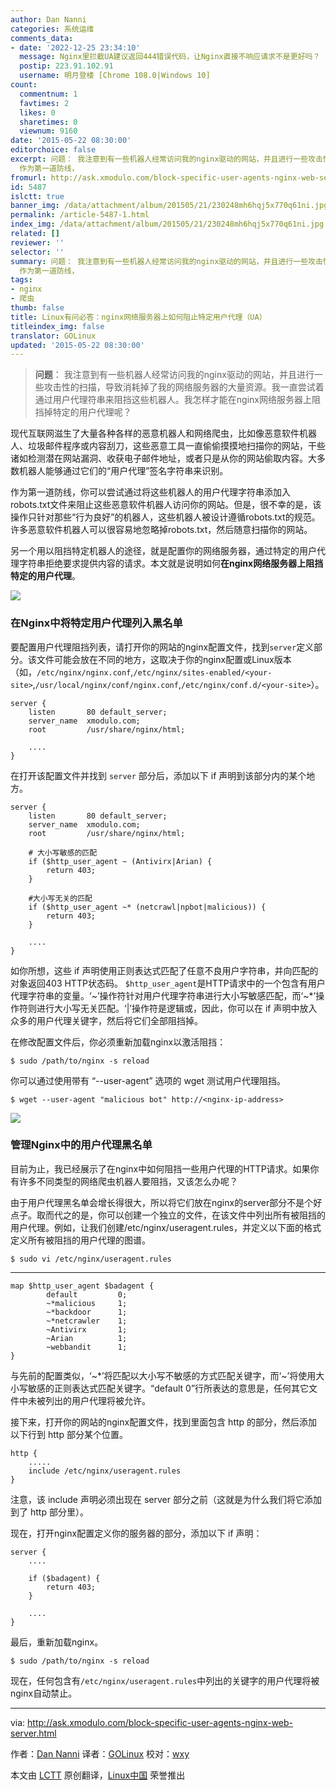 ```yaml
---
author: Dan Nanni
categories: 系统运维
comments_data:
- date: '2022-12-25 23:34:10'
  message: Nginx里拦截UA建议返回444错误代码，让Nginx直接不响应请求不是更好吗？
  postip: 223.91.102.91
  username: 明月登楼 [Chrome 108.0|Windows 10]
count:
  commentnum: 1
  favtimes: 2
  likes: 0
  sharetimes: 0
  viewnum: 9160
date: '2015-05-22 08:30:00'
editorchoice: false
excerpt: 问题： 我注意到有一些机器人经常访问我的nginx驱动的网站，并且进行一些攻击性的扫描，导致消耗掉了我的网络服务器的大量资源。我一直尝试着通过用户代理符串来阻挡这些机器人。我怎样才能在nginx网络服务器上阻挡掉特定的用户代理呢？  现代互联网滋生了大量各种各样的恶意机器人和网络爬虫，比如像恶意软件机器人、垃圾邮件程序或内容刮刀，这些恶意工具一直偷偷摸摸地扫描你的网站，干些诸如检测潜在网站漏洞、收获电子邮件地址，或者只是从你的网站偷取内容。大多数机器人能够通过它们的用户代理签名字符串来识别。
  作为第一道防线，
fromurl: http://ask.xmodulo.com/block-specific-user-agents-nginx-web-server.html
id: 5487
islctt: true
banner_img: /data/attachment/album/201505/21/230248mh6hqj5x770q61ni.jpg
permalink: /article-5487-1.html
index_img: /data/attachment/album/201505/21/230248mh6hqj5x770q61ni.jpg.thumb.jpg
related: []
reviewer: ''
selector: ''
summary: 问题： 我注意到有一些机器人经常访问我的nginx驱动的网站，并且进行一些攻击性的扫描，导致消耗掉了我的网络服务器的大量资源。我一直尝试着通过用户代理符串来阻挡这些机器人。我怎样才能在nginx网络服务器上阻挡掉特定的用户代理呢？  现代互联网滋生了大量各种各样的恶意机器人和网络爬虫，比如像恶意软件机器人、垃圾邮件程序或内容刮刀，这些恶意工具一直偷偷摸摸地扫描你的网站，干些诸如检测潜在网站漏洞、收获电子邮件地址，或者只是从你的网站偷取内容。大多数机器人能够通过它们的用户代理签名字符串来识别。
  作为第一道防线，
tags:
- nginx
- 爬虫
thumb: false
title: Linux有问必答：nginx网络服务器上如何阻止特定用户代理（UA）
titleindex_img: false
translator: GOLinux
updated: '2015-05-22 08:30:00'
---
```



> 
> **问题**： 我注意到有一些机器人经常访问我的nginx驱动的网站，并且进行一些攻击性的扫描，导致消耗掉了我的网络服务器的大量资源。我一直尝试着通过用户代理符串来阻挡这些机器人。我怎样才能在nginx网络服务器上阻挡掉特定的用户代理呢？
> 
> 
> 


现代互联网滋生了大量各种各样的恶意机器人和网络爬虫，比如像恶意软件机器人、垃圾邮件程序或内容刮刀，这些恶意工具一直偷偷摸摸地扫描你的网站，干些诸如检测潜在网站漏洞、收获电子邮件地址，或者只是从你的网站偷取内容。大多数机器人能够通过它们的“用户代理”签名字符串来识别。


作为第一道防线，你可以尝试通过将这些机器人的用户代理字符串添加入robots.txt文件来阻止这些恶意软件机器人访问你的网站。但是，很不幸的是，该操作只针对那些“行为良好”的机器人，这些机器人被设计遵循robots.txt的规范。许多恶意软件机器人可以很容易地忽略掉robots.txt，然后随意扫描你的网站。


另一个用以阻挡特定机器人的途径，就是配置你的网络服务器，通过特定的用户代理字符串拒绝要求提供内容的请求。本文就是说明如何**在nginx网络服务器上阻挡特定的用户代理**。


![](/data/attachment/album/201505/21/230248mh6hqj5x770q61ni.jpg)


### 在Nginx中将特定用户代理列入黑名单


要配置用户代理阻挡列表，请打开你的网站的nginx配置文件，找到`server`定义部分。该文件可能会放在不同的地方，这取决于你的nginx配置或Linux版本（如，`/etc/nginx/nginx.conf`,`/etc/nginx/sites-enabled/<your-site>`,`/usr/local/nginx/conf/nginx.conf`,`/etc/nginx/conf.d/<your-site>`）。



```
server {
    listen       80 default_server;
    server_name  xmodulo.com;
    root         /usr/share/nginx/html;

    ....
}

```

在打开该配置文件并找到 `server` 部分后，添加以下 if 声明到该部分内的某个地方。



```
server {
    listen       80 default_server;
    server_name  xmodulo.com;
    root         /usr/share/nginx/html;

    # 大小写敏感的匹配
    if ($http_user_agent ~ (Antivirx|Arian) {
        return 403;
    }

    #大小写无关的匹配
    if ($http_user_agent ~* (netcrawl|npbot|malicious)) {
        return 403;
    }

    ....
}

```

如你所想，这些 if 声明使用正则表达式匹配了任意不良用户字符串，并向匹配的对象返回403 HTTP状态码。 `$http_user_agent`是HTTP请求中的一个包含有用户代理字符串的变量。‘~’操作符针对用户代理字符串进行大小写敏感匹配，而‘~\*’操作符则进行大小写无关匹配。‘|’操作符是逻辑或，因此，你可以在 if 声明中放入众多的用户代理关键字，然后将它们全部阻挡掉。


在修改配置文件后，你必须重新加载nginx以激活阻挡：



```
$ sudo /path/to/nginx -s reload

```

你可以通过使用带有 “--user-agent” 选项的 wget 测试用户代理阻挡。



```
$ wget --user-agent "malicious bot" http://<nginx-ip-address>

```

![](/data/attachment/album/201505/21/230250mxzyf3su08fksv3c.jpg)


### 管理Nginx中的用户代理黑名单


目前为止，我已经展示了在nginx中如何阻挡一些用户代理的HTTP请求。如果你有许多不同类型的网络爬虫机器人要阻挡，又该怎么办呢？


由于用户代理黑名单会增长得很大，所以将它们放在nginx的server部分不是个好点子。取而代之的是，你可以创建一个独立的文件，在该文件中列出所有被阻挡的用户代理。例如，让我们创建/etc/nginx/useragent.rules，并定义以下面的格式定义所有被阻挡的用户代理的图谱。



```
$ sudo vi /etc/nginx/useragent.rules

```



---



```
map $http_user_agent $badagent {
        default         0;
        ~*malicious     1;
        ~*backdoor      1;
        ~*netcrawler    1;
        ~Antivirx       1;
        ~Arian          1;
        ~webbandit      1;
}

```

与先前的配置类似，‘~\*’将匹配以大小写不敏感的方式匹配关键字，而‘~’将使用大小写敏感的正则表达式匹配关键字。“default 0”行所表达的意思是，任何其它文件中未被列出的用户代理将被允许。


接下来，打开你的网站的nginx配置文件，找到里面包含 http 的部分，然后添加以下行到 http 部分某个位置。



```
http {
    .....
    include /etc/nginx/useragent.rules
}

```

注意，该 include 声明必须出现在 server 部分之前（这就是为什么我们将它添加到了 http 部分里）。


现在，打开nginx配置定义你的服务器的部分，添加以下 if 声明：



```
server {
    ....

    if ($badagent) {
        return 403;
    }

    ....
}

```

最后，重新加载nginx。



```
$ sudo /path/to/nginx -s reload

```

现在，任何包含有`/etc/nginx/useragent.rules`中列出的关键字的用户代理将被nginx自动禁止。




---


via: <http://ask.xmodulo.com/block-specific-user-agents-nginx-web-server.html>


作者：[Dan Nanni](http://ask.xmodulo.com/author/nanni) 译者：[GOLinux](https://github.com/GOLinux) 校对：[wxy](https://github.com/wxy)


本文由 [LCTT](https://github.com/LCTT/TranslateProject) 原创翻译，[Linux中国](https://linux.cn/) 荣誉推出